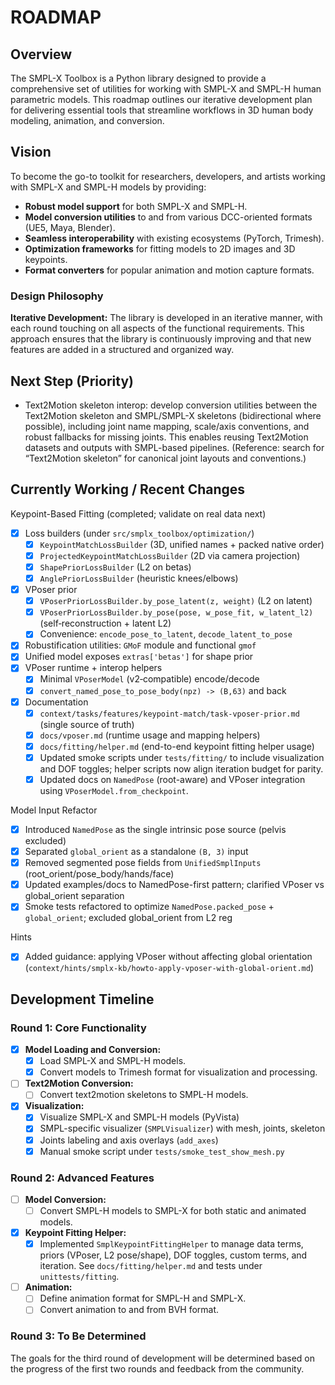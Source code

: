 # ROADMAP

## Overview

The SMPL-X Toolbox is a Python library designed to provide a comprehensive set of utilities for working with SMPL-X and SMPL-H human parametric models. This roadmap outlines our iterative development plan for delivering essential tools that streamline workflows in 3D human body modeling, animation, and conversion.

## Vision

To become the go-to toolkit for researchers, developers, and artists working with SMPL-X and SMPL-H models by providing:

- **Robust model support** for both SMPL-X and SMPL-H.
- **Model conversion utilities** to and from various DCC-oriented formats (UE5, Maya, Blender).
- **Seamless interoperability** with existing ecosystems (PyTorch, Trimesh).
- **Optimization frameworks** for fitting models to 2D images and 3D keypoints.
- **Format converters** for popular animation and motion capture formats.

### Design Philosophy

**Iterative Development:** The library is developed in an iterative manner, with each round touching on all aspects of the functional requirements. This approach ensures that the library is continuously improving and that new features are added in a structured and organized way.

## Next Step (Priority)

- Text2Motion skeleton interop: develop conversion utilities between the
  Text2Motion skeleton and SMPL/SMPL-X skeletons (bidirectional where
  possible), including joint name mapping, scale/axis conventions, and
  robust fallbacks for missing joints. This enables reusing Text2Motion
  datasets and outputs with SMPL-based pipelines. (Reference: search for
  “Text2Motion skeleton” for canonical joint layouts and conventions.)

## Currently Working / Recent Changes

Keypoint-Based Fitting (completed; validate on real data next)
- [x] Loss builders (under `src/smplx_toolbox/optimization/`)
  - [x] `KeypointMatchLossBuilder` (3D, unified names + packed native order)
  - [x] `ProjectedKeypointMatchLossBuilder` (2D via camera projection)
  - [x] `ShapePriorLossBuilder` (L2 on betas)
  - [x] `AnglePriorLossBuilder` (heuristic knees/elbows)
- [x] VPoser prior
  - [x] `VPoserPriorLossBuilder.by_pose_latent(z, weight)` (L2 on latent)
  - [x] `VPoserPriorLossBuilder.by_pose(pose, w_pose_fit, w_latent_l2)` (self‑reconstruction + latent L2)
  - [x] Convenience: `encode_pose_to_latent`, `decode_latent_to_pose`
- [x] Robustification utilities: `GMoF` module and functional `gmof`
- [x] Unified model exposes `extras['betas']` for shape prior
- [x] VPoser runtime + interop helpers
  - [x] Minimal `VPoserModel` (v2‑compatible) encode/decode
  - [x] `convert_named_pose_to_pose_body(npz) -> (B,63)` and back
- [x] Documentation
  - [x] `context/tasks/features/keypoint-match/task-vposer-prior.md` (single source of truth)
  - [x] `docs/vposer.md` (runtime usage and mapping helpers)
  - [x] `docs/fitting/helper.md` (end-to-end keypoint fitting helper usage)
  - [x] Updated smoke scripts under `tests/fitting/` to include visualization and
        DOF toggles; helper scripts now align iteration budget for parity.
  - [x] Updated docs on `NamedPose` (root-aware) and VPoser integration using
        `VPoserModel.from_checkpoint`.

Model Input Refactor
- [x] Introduced `NamedPose` as the single intrinsic pose source (pelvis excluded)
- [x] Separated `global_orient` as a standalone `(B, 3)` input
- [x] Removed segmented pose fields from `UnifiedSmplInputs` (root_orient/pose_body/hands/face)
- [x] Updated examples/docs to NamedPose-first pattern; clarified VPoser vs global_orient separation
- [x] Smoke tests refactored to optimize `NamedPose.packed_pose` + `global_orient`; excluded global_orient from L2 reg

Hints
- [x] Added guidance: applying VPoser without affecting global orientation
      (`context/hints/smplx-kb/howto-apply-vposer-with-global-orient.md`)

## Development Timeline

### Round 1: Core Functionality

- [x] **Model Loading and Conversion:**
  - [x] Load SMPL-X and SMPL-H models.
  - [x] Convert models to Trimesh format for visualization and processing.
- [ ] **Text2Motion Conversion:**
  - [ ] Convert text2motion skeletons to SMPL-H models.
- [x] **Visualization:**
  - [x] Visualize SMPL-X and SMPL-H models (PyVista)
  - [x] SMPL-specific visualizer (`SMPLVisualizer`) with mesh, joints, skeleton
  - [x] Joints labeling and axis overlays (`add_axes`)
  - [x] Manual smoke script under `tests/smoke_test_show_mesh.py`

### Round 2: Advanced Features

- [ ] **Model Conversion:**
  - [ ] Convert SMPL-H models to SMPL-X for both static and animated models.
- [x] **Keypoint Fitting Helper:**
  - [x] Implemented `SmplKeypointFittingHelper` to manage data terms, priors
        (VPoser, L2 pose/shape), DOF toggles, custom terms, and iteration.
        See `docs/fitting/helper.md` and tests under `unittests/fitting`.
- [ ] **Animation:**
  - [ ] Define animation format for SMPL-H and SMPL-X.
  - [ ] Convert animation to and from BVH format.

### Round 3: To Be Determined

The goals for the third round of development will be determined based on the progress of the first two rounds and feedback from the community.

